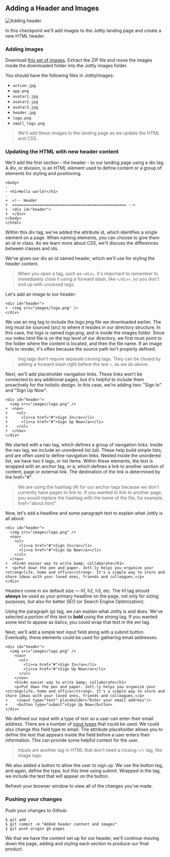 ## Adding a Header and Images

![Adding header](http://cl.ly/WFBz/03-header.png)

In this checkpoint we'll add images to the Jottly landing page and create a new HTML header.

### Adding images

Download [this set of images](http://cl.ly/WFEA/Jottly-Images.zip). Extract the ZIP file and move the images inside the downloaded folder into the Jottly images folder.

You should have the following files in Jottly/images:

* `action.jpg`
* `app.png`
* `avatar1.jpg`
* `avatar2.jpg`
* `avatar3.jpg`
* `header.jpg`
* `logo.png`
* `small_logo.png`

> We'll add these images to the landing page as we update the HTML and CSS.

### Updating the HTML with new header content

We'll add the first section - the header - to our landing page using a div tag. A div, or division, is an HTML element used to define content or a group of elements for styling and positioning.

```html(index.html)
<body>
-
- <h1>Hello world!</h1>
-
+  <!-- Header
+  ================================================== -->
+  <div id="header">
+  </div>
</body>
</html>
```

Within this div tag, we've added the attribute id, which identifies a single element on a page. When naming elements, you can choose to give them an id or class. As we learn more about CSS, we'll discuss the differences between classes and ids.

We've given our div an id named header, which we'll use for styling the header content.

> When you open a tag, such as `<div>`, it's important to remember to immediately close it using a forward slash, like `</div>`, so you don't end up with unclosed tags.

Let's add an image to our header:

```html(index.html)
<div id="header">
+  <img src="images/logo.png" />
</div>
```

We use an img tag to include the logo.png file we downloaded earlier. The img must be sourced (src) to where it resides in our directory structure. In this case, the logo is named logo.png, and is inside the images folder. Since our index.html file is on the top level of our directory, we first must point to the folder where the content is located, and then the file name. If an image fails to render, it's often because the source path isn't properly defined.

> img tags don't require separate closing tags. They can be closed by adding a forward slash right before the last `>`, as we do above.

Next, we'll add placeholder navigation links. These links won't be connected to any additional pages, but it's helpful to include them proactively for the holistic design. In this case, we're adding two: "Sign In" and "Sign Up Now":

```html(index.html)
<div id="header">
  <img src="images/logo.png" />
+  <nav>
+    <ul>
+      <li><a href="#">Sign In</a></li>
+      <li><a href="#">Sign Up Now</a></li>
+    </ul>
+  </nav>
</div>
```

We started with a nav tag, which defines a group of navigation links. Inside the nav tag, we include an unordered list (ul). These help build simple lists, and are often used to define navigation links. Nested inside the unordered list, we have two li tags, or list items. Within these elements, the text is wrapped with an anchor tag, or a, which defines a link to another section of content, page or external link. The destination of the link is determined by the href="#".

> We are using the hashtag (#) for our anchor tags because we don't currently have pages to link to. If you wanted to link to another page, you would replace the hashtag with the name of the file, for example, href="about.html".

Now, let's add a headline and some paragraph text to explain what Jottly is all about:

```html(index.html)
<div id="header">
  <img src="images/logo.png" />
  <nav>
    <ul>
      <li><a href="#">Sign In</a></li>
      <li><a href="#">Sign Up Now</a></li>
    </ul>
  </nav>
+  <h1>An easier way to write &amp; collaborate</h1>
+  <p>Put down the pen and paper. Jott.ly helps you organize your <strong>life, home and office</strong>. It's a simple way to store and share ideas with your loved ones, friends and colleagues.</p>
</div>
```

Headers come in six default size — h1, h2, h3, etc. The h1 tag should **always** be used as your primary headline on the page, not only for sizing purposes, but also for better SEO (or Search Engine Optimization).

Using the paragraph (p) tag, we can explain what Jottly is and does. We've selected a portion of this text to **bold** using the strong tag. If you wanted some text to appear as italics, you could wrap that text in the em tag.

Next, we'll add a simple text input field along with a submit button. Eventually, these elements could be used for gathering email addresses:

```html(index.html)
<div id="header">
  <img src="images/logo.png" />
    <nav>
      <ul>
        <li><a href="#">Sign In</a></li>
        <li><a href="#">Sign Up Now</a></li>
      </ul>
    </nav>
    <h1>An easier way to write &amp; collaborate</h1>
    <p>Put down the pen and paper. Jott.ly helps you organize your <strong>life, home and office</strong>. It's a simple way to store and share ideas with your loved ones, friends and colleagues.</p>
+    <input type="text" placeholder="Enter your email address"/>
+    <button type="submit">Sign Up Now</button>
</div>
```

We defined our input with a type of text so a user can enter their email address. There are a number of [input types](http://www.w3schools.com/tags/att_input_type.asp) that could be used. We could also change this field type to email. The attribute placeholder allows you to define the text that appears inside the field before a user enters their information. This can provide some helpful context for the user.

> Inputs are another tag in HTML that don't need a closing `</>` tag, like image tags.

We also added a button to allow the user to sign up. We use the button tag, and again, define the type, but this time using submit. Wrapped in the tag, we include the text that will appear on the button.

Refresh your browser window to view all of the changes you've made.

### Pushing your changes

Push your changes to Github:

```bash(Terminal)
$ git add .
$ git commit -m "Added header content and images"
$ git push origin gh-pages
```

We that we have the content set up for our header, we'll continue moving down the page, adding and styling each section to produce our final product.